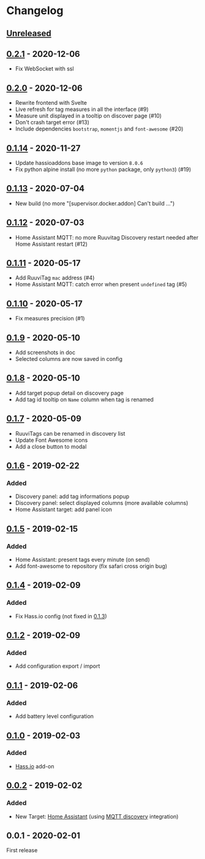 # Changelog

## [Unreleased]

## [0.2.1] - 2020-12-06
- Fix WebSocket with ssl

## [0.2.0] - 2020-12-06
- Rewrite frontend with Svelte
- Live refresh for tag measures in all the interface (#9)
- Measure unit displayed in a tooltip on discover page (#10)
- Don't crash target error (#13)
- Include dependencies `bootstrap`, `momentjs` and `font-awesome` (#20)

## [0.1.14] - 2020-11-27
- Update hassioaddons base image to version `8.0.6`
- Fix python alpine install (no more `python` package, only `python3`) (#19)

## [0.1.13] - 2020-07-04
- New build (no more "[supervisor.docker.addon] Can't build ...")

## [0.1.12] - 2020-07-03
- Home Assistant MQTT: no more Ruuvitag Discovery restart needed after Home Assistant restart (#12)

## [0.1.11] - 2020-05-17
- Add RuuviTag `mac` address (#4)
- Home Assistant MQTT: catch error when present `undefined` tag (#5)

## [0.1.10] - 2020-05-17
- Fix measures precision (#1)

## [0.1.9] - 2020-05-10
- Add screenshots in doc
- Selected columns are now saved in config

## [0.1.8] - 2020-05-10
- Add target popup detail on discovery page
- Add tag id tooltip on `Name` column when tag is renamed

## [0.1.7] - 2020-05-09
- RuuviTags can be renamed in discovery list
- Update Font Awesome icons
- Add a close button to modal

## [0.1.6] - 2019-02-22
### Added
- Discovery panel: add tag informations popup
- Discovery panel: select displayed columns (more available columns)
- Home Assistant target: add panel icon

## [0.1.5] - 2019-02-15
### Added
- Home Assistant: present tags every minute (on send)
- Add font-awesome to repository (fix safari cross origin bug)

## [0.1.4] - 2019-02-09
### Added
- Fix Hass.io config (not fixed in [0.1.3])

## [0.1.2] - 2019-02-09
### Added
- Add configuration export / import

## [0.1.1] - 2019-02-06
### Added
- Add battery level configuration

## [0.1.0] - 2019-02-03
### Added
- [Hass.io](https://www.home-assistant.io/hassio/) add-on

## [0.0.2] - 2019-02-02
### Added
- New Target: [Home Assistant](https://www.home-assistant.io/hassio/) (using [MQTT discovery](https://www.home-assistant.io/docs/mqtt/discovery/) integration)

## 0.0.1 - 2020-02-01

First release

[Unreleased]: https://github.com/balda/ruuvitag-discovery/compare/0.2.1...HEAD
[0.2.1]: https://github.com/balda/ruuvitag-discovery/compare/0.2.0...0.2.1
[0.2.0]: https://github.com/balda/ruuvitag-discovery/compare/0.1.14...0.2.0
[0.1.14]: https://github.com/balda/ruuvitag-discovery/compare/0.1.13...0.1.14
[0.1.13]: https://github.com/balda/ruuvitag-discovery/compare/0.1.12...0.1.13
[0.1.12]: https://github.com/balda/ruuvitag-discovery/compare/0.1.11...0.1.12
[0.1.11]: https://github.com/balda/ruuvitag-discovery/compare/0.1.10...0.1.11
[0.1.10]: https://github.com/balda/ruuvitag-discovery/compare/0.1.9...0.1.10
[0.1.9]: https://github.com/balda/ruuvitag-discovery/compare/0.1.8...0.1.9
[0.1.8]: https://github.com/balda/ruuvitag-discovery/compare/0.1.7...0.1.8
[0.1.7]: https://github.com/balda/ruuvitag-discovery/compare/0.1.6...0.1.7
[0.1.6]: https://github.com/balda/ruuvitag-discovery/compare/0.1.5...0.1.6
[0.1.5]: https://github.com/balda/ruuvitag-discovery/compare/0.1.4...0.1.5
[0.1.4]: https://github.com/balda/ruuvitag-discovery/compare/0.1.3...0.1.4
[0.1.3]: https://github.com/balda/ruuvitag-discovery/compare/0.1.2...0.1.3
[0.1.2]: https://github.com/balda/ruuvitag-discovery/compare/0.1.1...0.1.2
[0.1.1]: https://github.com/balda/ruuvitag-discovery/compare/0.1.0...0.1.1
[0.1.0]: https://github.com/balda/ruuvitag-discovery/compare/0.0.2...0.1.0
[0.0.2]: https://github.com/balda/ruuvitag-discovery/compare/0.0.1...0.0.2
